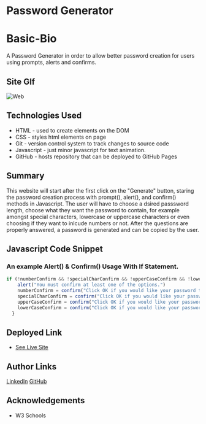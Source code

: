 # Password Generator

# Basic-Bio
A Password Generator in order to allow better password creation for users using prompts, alerts and confirms.

## Site GIf
![Web](https://user-images.githubusercontent.com/75599021/134599642-5425948e-0196-4eb2-9dfd-7d886d3935f8.gif)

## Technologies Used
- HTML - used to create elements on the DOM
- CSS - styles html elements on page
- Git - version control system to track changes to source code
- Javascript - just minor javascript for text animation.
- GitHub - hosts repository that can be deployed to GitHub Pages

## Summary 
This website will start after the first click on the "Generate" button, staring the password creation process with prompt(), alert(), and confirm() methods in Javascript. The user will have to choose a dsired passsword length, choose what they want the password to contain, for example amongst special characters, lowercase or uppercase characters or even choosing if they want to inlcude numbers or not. After the questions are properly answered, a password is generated and can be copied by the user. 

## Javascript Code Snippet

### An example Alert() & Confirm() Usage With If Statement.
```javascript
if (!numberConfirm && !specialCharConfirm && !upperCaseConfirm && !lowerCaseConfirm) {
    alert("You must confirm at least one of the options.")
    numberConfirm = confirm("Click OK if you would like your password to have numbers.")
    specialCharConfirm = confirm("Click OK if you would like your password to have speacial characters.")
    upperCaseConfirm = confirm("Click OK if you would like your password to have uppercase characters.")
    lowerCaseConfirm = confirm("Click OK if you would like your password to have lowercase letters.")
  }
```

## Deployed Link

* [See Live Site](https://mehdisafari77.github.io/Password-Generator/)

## Author Links
[LinkedIn](https://www.linkedin.com/in/mehdi-safari-992799142/)
[GitHub](https://github.com/mehdisafari77)

## Acknowledgements
- W3 Schools

